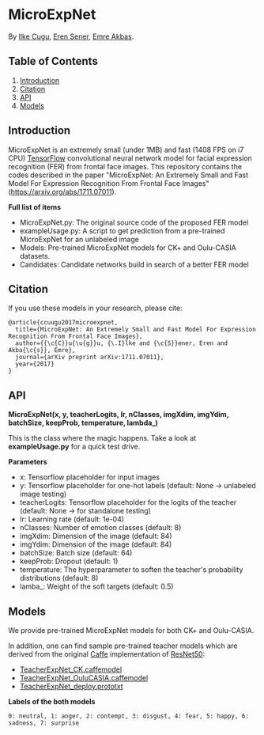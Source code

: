 # MicroExpNet

By [Ilke Cugu](https://scholar.google.com.tr/citations?user=v6YG0YEAAAAJ&hl=en), [Eren Sener](https://scholar.google.com.tr/citations?user=xDRyyxoAAAAJ&hl=en), [Emre Akbas](http://user.ceng.metu.edu.tr/~emre/).

## Table of Contents

1. [Introduction](#introduction)
2. [Citation](#citation)
3. [API](#api)
4. [Models](#models)

## Introduction

MicroExpNet is an extremely small (under 1MB) and fast (1408 FPS on i7 CPU) [TensorFlow](https://www.tensorflow.org/) convolutional neural network model for facial expression recognition (FER) from frontal face images.  This repository contains the codes described in the paper "MicroExpNet: An Extremely Small and Fast Model For Expression Recognition From Frontal Face Images" (https://arxiv.org/abs/1711.07011).

**Full list of items**
  * MicroExpNet.py: The original source code of the proposed FER model
  * exampleUsage.py: A script to get prediction from a pre-trained MicroExpNet for an unlabeled image
  * Models: Pre-trained MicroExpNet models for CK+ and Oulu-CASIA datasets.
  * Candidates: Candidate networks build in search of a better FER model
  
## Citation

If you use these models in your research, please cite:

```
@article{ccuugu2017microexpnet,
  title={MicroExpNet: An Extremely Small and Fast Model For Expression Recognition From Frontal Face Images},
  author={{\c{C}}u{\u{g}}u, {\.I}lke and {\c{S}}ener, Eren and Akba{\c{s}}, Emre},
  journal={arXiv preprint arXiv:1711.07011},
  year={2017}
}
```

## API
**MicroExpNet(x, y, teacherLogits, lr, nClasses, imgXdim, imgYdim, batchSize, keepProb, temperature, lambda_)**

This is the class where the magic happens. Take a look at **exampleUsage.py** for a quick test drive.

**Parameters**
  - x: Tensorflow placeholder for input images 
  - y: Tensorflow placeholder for one-hot labels (default: None -> unlabeled image testing)
  - teacherLogits: Tensorflow placeholder for the logits of the teacher (default: None -> for standalone testing)
  - lr: Learning rate (default: 1e-04)
  - nClasses: Number of emotion classes (default: 8)
  - imgXdim: Dimension of the image (default: 84)
  - imgYdim: Dimension of the image (default: 84)
  - batchSize: Batch size (default: 64)
  - keepProb: Dropout (default: 1)
  - temperature: The hyperparameter to soften the teacher's probability distributions (default: 8)
  - lamba_: Weight of the soft targets (default: 0.5)

## Models

We provide pre-trained MicroExpNet models for both CK+ and Oulu-CASIA.

In addition, one can find sample pre-trained teacher models which are derived from the original [Caffe](http://caffe.berkeleyvision.org/) implementation of [ResNet50](https://github.com/KaimingHe/deep-residual-networks):
 * [TeacherExpNet_CK.caffemodel](http://user.ceng.metu.edu.tr/~e1881739/microexpnet/TeacherExpNet_CK.caffemodel)
 * [TeacherExpNet_OuluCASIA.caffemodel](http://user.ceng.metu.edu.tr/~e1881739/microexpnet/TeacherExpNet_OuluCASIA.caffemodel) 
 * [TeacherExpNet_deploy.prototxt](http://user.ceng.metu.edu.tr/~e1881739/microexpnet/TeacherExpNet_deploy.prototxt) 

**Labels of the both models**

`0: neutral, 1: anger, 2: contempt, 3: disgust, 4: fear, 5: happy, 6: sadness, 7: surprise`
